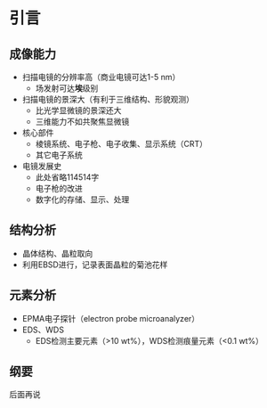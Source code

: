 # 引言

## 成像能力

- 扫描电镜的分辨率高（商业电镜可达1-5 nm）
  - 场发射可达**埃**级别
- 扫描电镜的景深大（有利于三维结构、形貌观测）
  - 比光学显微镜的景深还大
  - 三维能力不如共聚焦显微镜
- 核心部件
  - 棱镜系统、电子枪、电子收集、显示系统（CRT）
  - 其它电子系统
- 电镜发展史
  - 此处省略114514字
  - 电子枪的改进
  - 数字化的存储、显示、处理

## 结构分析

- 晶体结构、晶粒取向
- 利用EBSD进行，记录表面晶粒的菊池花样

## 元素分析

- EPMA电子探针（electron probe microanalyzer）
- EDS、WDS
  - EDS检测主要元素（>10 wt%），WDS检测痕量元素（<0.1 wt%）

## 纲要

后面再说

